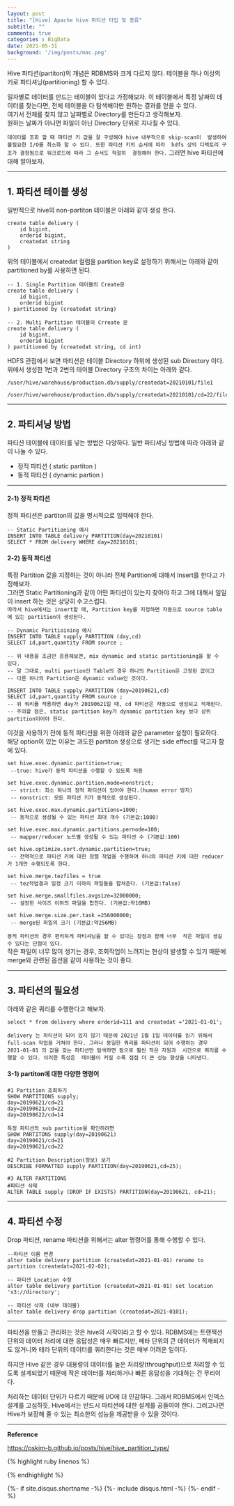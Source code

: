 ```yaml
---
layout: post
title: "[Hive] Apache hive 파티션 타입 및 종류"
subtitle: ""       
comments: true
categories : BigData
date: 2021-05-31
background: '/img/posts/mac.png'
---
```


Hive 파티션(partiton)의 개념은 RDBMS와 크게 다르지 않다. 테이블을 하나 이상의 
키로 파티셔닝(partitioning) 할 수 있다.    

일자별로 데이터를 만드는 테이블이 있다고 가정해보자. 이 테이블에서 특정 날짜의 
데이터를 찾는다면, 전체 테이블을 다 탐색해야만 원하는 결과를 얻을 수 있다.   
여기서 전체를 찾지 않고 날짜별로 Directory를 만든다고 생각해보자.  
원하는 날짜가 아니면 파일이 아닌 Directory 단위로 지나칠 수 있다.   

`데이터를 조회 할 때 파티션 키 값을 잘 구성해야 hive 내부적으로 skip-scan이 
발생하여 불필요한 I/O를 최소화 할 수 있다. 또한 파티션 키의 순서에 따라 
hdfs 상의 디렉토리 구조가 결정됨으로 워크로드에 따라 그 순서도 적절히 
결정해야 한다.` 그러면 hive 파티션에 대해 알아보자.    

- - - 

## 1. 파티션 테이블 생성    

일반적으로 hive의 non-partiton 테이블은 아래와 같이 생성 한다.   

```
create table delivery (
    id bigint,
    orderid bigint,
    createdat string 
)
```    

위의 테이블에서 createdat 컬럼을 partition key로 설정하기 위해서는 아래와 같이 
partitioned by를 사용하면 된다.   

```
-- 1. Single Partition 테이블의 Create문 
create table delivery (
    id bigint,
    orderid bigint
) partitioned by (createdat string)   

-- 2. Multi Partition 테이블의 Crreate 문   
create table delivery (
    id bigint,
    orderid bigint
) partitioned by (createdat string, cd int)
```   

HDFS 관점에서 보면 파티션은 테이블 Directory 하위에 생성된 sub Directory 이다.   
위에서 생성한 1번과 2번의 테이블 Directory 구조의 차이는 아래와 같다.   

```
/user/hive/warehouse/production.db/supply/createdat=20210101/file1   

/user/hive/warehouse/production.db/supply/createdat=20210101/cd=22/file1    
```

- - - 

## 2. 파티셔닝 방법    

파티션 테이블에 데이터를 넣는 방법은 다양하다. 일반 파티셔닝 방법에 따라 
아래와 같이 나눌 수 있다.   

- 정적 파티션 ( static partiton )   
- 동적 파티션 ( dynamic partion )   

- - -  

#### 2-1) 정적 파티션   

정적 파티션은 partiton의 값을 명시적으로 입력해야 한다.     

```
-- Static Partitioning 예시
INSERT INTO TABLE delivery PARTITION(day=20210101)
SELECT * FROM delivery WHERE day=20210101;
```

#### 2-2) 동적 파티션    

특정 Partition 값을 지정하는 것이 아니라 전체 Partition에 대해서 Insert를 한다고 가정해보자.   
그러면 Static Partitioning과 같이 어떤 파티션이 있는지 찾아야 하고 
그에 대해서 일일이 insert 하는 것은 상당히 수고스럽다.   
`따라서 hive에서는 insert할 때, Partition key를 지정하면 자동으로 source table에 있는 partition이 생성된다.`         

```
-- Dynamic Paritioining 예시
INSERT INTO TABLE supply PARTITION (day,cd)
SELECT id,part,quantity FROM source ;

-- 위 내용을 조금만 응용해보면, mix dynamic and static partitioning을 할 수 있다.
-- 말 그대로, multi partion인 Table의 경우 하나의 Partition은 고정된 값이고 
-- 다른 하나의 Partition은 dynamic value인 것이다.

INSERT INTO TABLE supply PARTITION (day=20190621,cd)
SELECT id,part,quantity FROM source ;
-- 위 쿼리를 적용하면 day가 20190621일 때, cd 파티션은 자동으로 생성되고 적재된다.
-- 주의할 점은, static partition key가 dynamic partition key 보다 상위 partition이어야 한다.
```


이것을 사용하기 전에 동적 파티션을 위한 아래와 같은 parameter 설정이 필요하다.   
해당 option이 있는 이유는 과도한 partiton 생성으로 생기는 side effect를 막고자 함에 있다.   

```
set hive.exec.dynamic.partition=true;     
 --true: hive가 동적 파티션을 수행할 수 있도록 허용 

set hive.exec.dynamic.partition.mode=nonstrict;   
 -- strict: 최소 하나의 정적 파티션이 있어야 한다.(human error 방지) 
 -- nonstrict: 모든 파티션 키가 동적으로 생성된다. 

set hive.exec.max.dynamic.partitions=1000;    
 -- 동적으로 생성될 수 있는 파티션 최대 개수 (기본값:1000)
 
set hive.exec.max.dynamic.partitions.pernode=100; 
 -- mapper/reducer 노드별 생성될 수 있는 파티션 수 (기본값:100)
 
set hive.optimize.sort.dynamic.partition=true;
 -- 전역적으로 파티션 키에 대한 정렬 작업을 수행하여 하나의 파티션 키에 대한 reducer가 1개만 수행되도록 한다. 

set hive.merge.tezfiles = true 
 -- tez작업결과 일정 크기 이하의 파일들을 합쳐준다. (기본값:false)
 
set hive.merge.smallfiles.avgsize=32000000;
 -- 설정한 사이즈 이하의 파일을 합친다. (기본값:약16MB)

set hive.merge.size.per.task =256000000;
 -- merge된 파일의 크기 (기본값:약256MB)
```

`동적 파티션의 경우 편리하게 파티셔닝을 할 수 있다는 장점과 함께 너무 
작은 파일이 생길 수 있다는 단점이 있다.`   
작은 파일이 너무 많이 생기는 경우, 조회작업이 느려지는 현상이 발생할 수 있기 
때문에 merge와 관련된 옵션을 같이 사용하는 것이 좋다.    

- - - 

## 3. 파티션의 필요성    

아래와 같은 쿼리를 수행한다고 해보자.    

```
select * from delivery where orderid=111 and createdat ='2021-01-01';
```

`delivery 는 파티션이 되어 있지 않기 때문에 2021년 1월 1일 데이터를 읽기 위해서 
full-scan 작업을 거쳐야 한다. 그러나 동일한 쿼리를 파티션이 되어 수행하는 경우 
2021-01-01 의 값을 갖는 파티션만 탐색하면 됨으로 훨씬 작은 자원과 
시간으로 쿼리를 수행할 수 있다. 이러한 특성은 
테이블이 커질 수록 점점 더 큰 성능 향상을 나타낸다.`      

#### 3-1) partiton에 대한 다양한 명령어   

```
#1 Partition 조회하기
SHOW PARTITIONS supply;
day=20190621/cd=21
day=20190621/cd=22
day=20190622/cd=14

특정 파티션의 sub partition을 확인하려면
SHOW PARTITONS supply(day=20190621)
day=20190621/cd=21
day=20190621/cd=22

#2 Partition Description(정보) 보기
DESCRIBE FORMATTED supply PARTITION(day=20190621,cd=25);

#3 ALTER PARTITIONS
#파티션 삭제
ALTER TABLE supply (DROP IF EXISTS) PARTITION(day=20190621, cd=21);
```

- - -

## 4. 파티션 수정    

Drop 파티션, rename 파티션을 위해서는 alter 명령어를 통해 수행할 수 있다.    

```
--파티션 이름 변경
alter table delivery partition (createdat=2021-01-01) rename to partition (createdat=2021-02-02);

-- 파티션 Location 수정 
alter table delivery partition (createdat=2021-01-01) set location 's3://directory';

-- 파티션 삭제 (내부 테이블)
alter table delivery drop partition (createdat=2021-0101);
```

- - - 

파티션을 만들고 관리하는 것은 hive의 시작이라고 할 수 있다. RDBMS에는 
트랜잭션 단위의 데이터 처리에 대한 응답성은 매우 빠르지만, 페타 단위의 
큰 데이터가 적재되지도 않거니와 테라 단위의 데이터를 쿼리한다는 것은 
매부 어려운 일이다.   

하지만 Hive 같은 경우 대용량의 데이터를 높은 처리량(throughput)으로 처리할 수 
있도록 설계되었기 때문에 작은 데이터를 처리하거나 빠른 응답성을 
기대하는 건 무리이다.            

처리하는 데이터 단위가 다르기 때문에 I/O에 더 민감하다. 그래서 RDBMS에서 
인덱스 설계를 고심하듯, Hive에서는 반드시 파티션에 대한 설계를 
공들여야 한다. 그러고나면 Hive가 보장해 줄 수 있는 최소한의 성능을 
제공받을 수 있을 것이다.    

- - - 

**Reference**   

<https://pskim-b.github.io/posts/hive/hive_partition_type/>    

{% highlight ruby linenos %}

{% endhighlight %}


{%- if site.disqus.shortname -%}
    {%- include disqus.html -%}
{%- endif -%}
